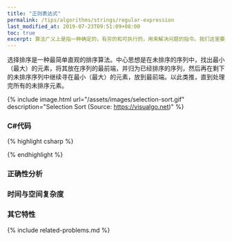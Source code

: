 ```yaml
---
title: "正则表达式"
permalink: /tips/algorithms/strings/regular-expression
last_modified_at: 2019-07-23T09:51:09+08:00
toc: true
excerpt: 算法广义上是指一种确定的，有穷的和可执行的，用来解决问题的指令。我们这里要讨论的算法的范围定义相对较窄，主要指的是能够解决某个问题的一个程序。任何可以解决问题的程序都可以称之为算法，但正如数学里我们有各种定理一样，某些经典的算法可以为解决其它问题提供良好的基础。这篇文章的主要目的即是将我收集到的各种经典算法罗列出来，方便学习和参考。
---
```


选择排序是一种最简单直观的排序算法。中心思想是在未排序的序列中，找出最小（最大）的元素，将其放在序列的最前端，并归为已经排序的序列，然后再在剩下的未排序序列中继续寻在最小（最大）的元素，放到最前端。以此类推，直到处理完所有的未排序元素。

{% include image.html url="/assets/images/selection-sort.gif" description="Selection Sort (Source: https://visualgo.net)" %}

### C#代码

{% highlight csharp %}

{% endhighlight %}

### 正确性分析

### 时间与空间复杂度

### 其它特性

{% include related-problems.md %}